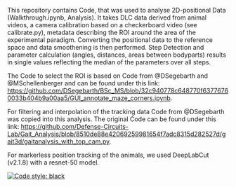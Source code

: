 This repository contains Code, that was used to analyse 2D-positional Data (Walkthrough.ipynb, Analysis). It takes DLC data derived from animal videos, a camera calibration based on a checkerboard video (see calibrate.py), metadata describing the ROI around the area of the experimental paradigm. Converting the positional data to the reference space and data smoothening is then performed. Step Detection and parameter calculation (angles, distances, areas between bodyparts) results in single values reflecting the median of the parameters over all steps. 

The Code to select the ROI is based on Code from @DSegebarth and @MSchellenberger and can be found under this link: https://github.com/DSegebarth/BSc_MS/blob/32c940778c648770f63776760033b404b9a00aa5/GUI_annotate_maze_corners.ipynb.

For filtering and interpolation of the tracking data Code from @DSegebarth was copied into this analysis. The original Code can be found under this link: https://github.com/Defense-Circuits-Lab/Gait_Analysis/blob/8510de88e42069259981654f7adc8315d282527d/gait3d/gaitanalysis_with_top_cam.py.

For markerless position tracking of the animals, we used DeepLabCut (v2.1.8) with a resnet-50 model.

<a href="https://github.com/psf/black"><img alt="Code style: black" src="https://img.shields.io/badge/code%20style-black-000000.svg"></a>
